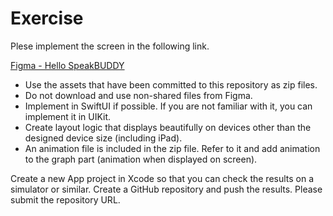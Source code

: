 # Exercise

Plese implement the screen in the following link.

[Figma - Hello SpeakBUDDY](https://www.figma.com/file/elqHLVekGAq6jvlXb1tE2b/UI%E3%83%86%E3%82%B9%E3%83%88?type=design&node-id=1%3A2&mode=design&t=SCbJzJPk8NGa3ROo-1)

- Use the assets that have been committed to this repository as zip files.
- Do not download and use non-shared files from Figma.
- Implement in SwiftUI if possible. If you are not familiar with it, you can implement it in UIKit.
- Create layout logic that displays beautifully on devices other than the designed device size (including iPad).
- An animation file is included in the zip file. Refer to it and add animation to the graph part (animation when displayed on screen).

Create a new App project in Xcode so that you can check the results on a simulator or similar.
Create a GitHub repository and push the results. Please submit the repository URL.
